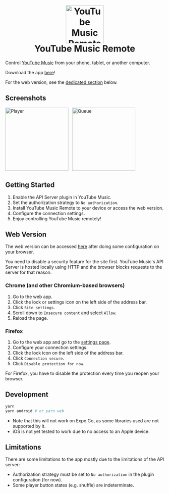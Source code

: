 <h1 align='center'>
  <img src="https://github.com/franz-dc/youtube-music-remote/blob/main/images/logo.webp" width="120px" style="max-width: 100%" alt="YouTube Music Remote">
  <br>
  YouTube Music Remote
</h1>

Control [YouTube Music](https://github.com/th-ch/youtube-music) from your phone, tablet, or another computer.

Download the app [here](https://github.com/franz-dc/youtube-music-remote/releases/latest)!

For the web version, see the [dedicated section](#web-version) below.

## Screenshots

<p float="left">
  <img src="https://github.com/franz-dc/youtube-music-remote/blob/main/images/player.webp" width="200" style="max-width: 100%; margin-right: 8px;" alt="Player">
  <img src="https://github.com/franz-dc/youtube-music-remote/blob/main/images/queue.webp" width="200" style="max-width: 100%;" alt="Queue">
</p>

## Getting Started

1. Enable the API Server plugin in YouTube Music.
2. Set the authorization strategy to `No authorization`.
3. Install YouTube Music Remote to your device or access the web version.
4. Configure the connection settings.
5. Enjoy controlling YouTube Music remotely!

## Web Version

The web version can be accessed [here](https://youtube-music-remote.vercel.app) after doing some configuration on your browser.

You need to disable a security feature for the site first. YouTube Music's API Server is hosted locally using HTTP and the browser blocks requests to the server for that reason.

### Chrome (and other Chromium-based browsers)

1. Go to the web app.
2. Click the lock or settings icon on the left side of the address bar.
3. Click `Site settings`.
4. Scroll down to `Insecure content` and select `Allow`.
5. Reload the page.

### Firefox

1. Go to the web app and go to the [settings page](https://youtube-music-remote.vercel.app/settings).
2. Configure your connection settings.
3. Click the lock icon on the left side of the address bar.
4. Click `Connection secure`.
5. Click `Disable protection for now`.

For Firefox, you have to disable the protection every time you reopen your browser.

## Development

```bash
yarn
yarn android # or yarn web
```

- Note that this will not work on Expo Go, as some libraries used are not supported by it.
- iOS is not yet tested to work due to no access to an Apple device.

## Limitations

There are some limitations to the app mostly due to the limitations of the API server:

- Authorization strategy must be set to `No authorization` in the plugin configuration (for now).
- Some player button states (e.g. shuffle) are indeterminate.
